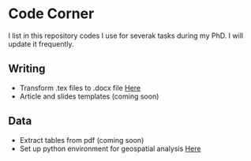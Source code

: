 # Code Corner
I list in this repository codes I use for severak tasks during my PhD. I will update it frequently. 

## Writing 
- Transform .tex files to .docx file [Here](Latex-to-word.md)
- Article and slides templates (coming soon)

## Data 
- Extract tables from pdf (coming soon)
- Set up python environment for geospatial analysis [Here](geospatial.md)

